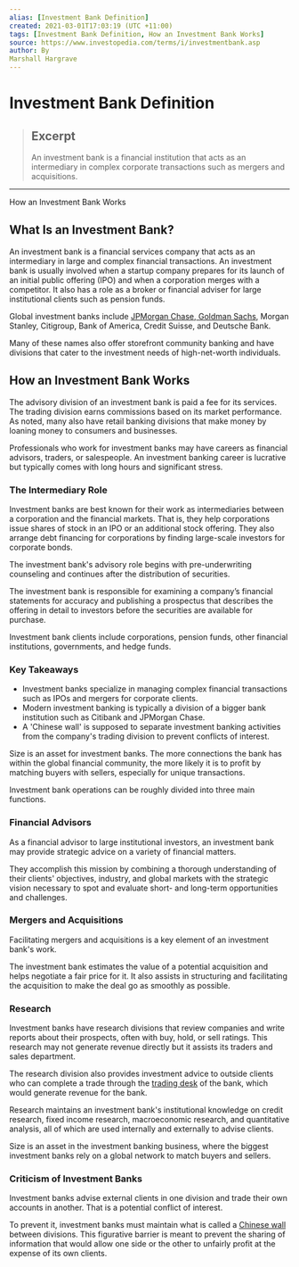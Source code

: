 ```yaml
---
alias: [Investment Bank Definition]
created: 2021-03-01T17:03:19 (UTC +11:00)
tags: [Investment Bank Definition, How an Investment Bank Works]
source: https://www.investopedia.com/terms/i/investmentbank.asp
author: By
Marshall Hargrave
---
```


# Investment Bank Definition

> ## Excerpt
> An investment bank is a financial institution that acts as an intermediary in complex corporate transactions such as mergers and acquisitions.

---

How an Investment Bank Works
## What Is an Investment Bank?

An investment bank is a financial services company that acts as an intermediary in large and complex financial transactions. An investment bank is usually involved when a startup company prepares for its launch of an initial public offering (IPO) and when a corporation merges with a competitor. It also has a role as a broker or financial adviser for large institutional clients such as pension funds.

Global investment banks include [JPMorgan Chase, Goldman Sachs](https://www.investopedia.com/articles/personal-finance/031915/jpmorgan-vs-goldman-sachs-jpm-gs.asp), Morgan Stanley, Citigroup, Bank of America, Credit Suisse, and Deutsche Bank.

Many of these names also offer storefront community banking and have divisions that cater to the investment needs of high-net-worth individuals.

## How an Investment Bank Works 

The advisory division of an investment bank is paid a fee for its services. The trading division earns commissions based on its market performance. As noted, many also have retail banking divisions that make money by loaning money to consumers and businesses.

Professionals who work for investment banks may have careers as financial advisors, traders, or salespeople. An investment banking career is lucrative but typically comes with long hours and significant stress.

### The Intermediary Role

Investment banks are best known for their work as intermediaries between a corporation and the financial markets. That is, they help corporations issue shares of stock in an IPO or an additional stock offering. They also arrange debt financing for corporations by finding large-scale investors for corporate bonds.

The investment bank's advisory role begins with pre-underwriting counseling and continues after the distribution of securities.

The investment bank is responsible for examining a company’s financial statements for accuracy and publishing a prospectus that describes the offering in detail to investors before the securities are available for purchase.

Investment bank clients include corporations, pension funds, other financial institutions, governments, and hedge funds.

### Key Takeaways

-   Investment banks specialize in managing complex financial transactions such as IPOs and mergers for corporate clients.
-   Modern investment banking is typically a division of a bigger bank institution such as Citibank and JPMorgan Chase.
-   A 'Chinese wall' is supposed to separate investment banking activities from the company's trading division to prevent conflicts of interest.

Size is an asset for investment banks. The more connections the bank has within the global financial community, the more likely it is to profit by matching buyers with sellers, especially for unique transactions.

Investment bank operations can be roughly divided into three main functions.

### Financial Advisors

As a financial advisor to large institutional investors, an investment bank may provide strategic advice on a variety of financial matters.

They accomplish this mission by combining a thorough understanding of their clients' objectives, industry, and global markets with the strategic vision necessary to spot and evaluate short- and long-term opportunities and challenges.

### Mergers and Acquisitions

Facilitating mergers and acquisitions is a key element of an investment bank's work.

The investment bank estimates the value of a potential acquisition and helps negotiate a fair price for it. It also assists in structuring and facilitating the acquisition to make the deal go as smoothly as possible.

### Research

Investment banks have research divisions that review companies and write reports about their prospects, often with buy, hold, or sell ratings. This research may not generate revenue directly but it assists its traders and sales department.

The research division also provides investment advice to outside clients who can complete a trade through the [trading desk](https://www.investopedia.com/terms/t/tradingdesk.asp) of the bank, which would generate revenue for the bank.

Research maintains an investment bank's institutional knowledge on credit research, fixed income research, macroeconomic research, and quantitative analysis, all of which are used internally and externally to advise clients.

Size is an asset in the investment banking business, where the biggest investment banks rely on a global network to match buyers and sellers.

### Criticism of Investment Banks

Investment banks advise external clients in one division and trade their own accounts in another. That is a potential conflict of interest.

To prevent it, investment banks must maintain what is called a [Chinese wall](https://www.investopedia.com/terms/c/chinesewall.asp) between divisions. This figurative barrier is meant to prevent the sharing of information that would allow one side or the other to unfairly profit at the expense of its own clients.
